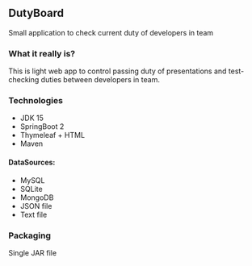 ## DutyBoard
Small application to check current duty of developers in team

### What it really is?
This is light web app to control passing duty of presentations and test-checking duties between developers in team.

### Technologies
* JDK 15
* SpringBoot 2
* Thymeleaf + HTML
* Maven
#### DataSources:
* MySQL
* SQLite
* MongoDB
* JSON file
* Text file

### Packaging
Single JAR file
